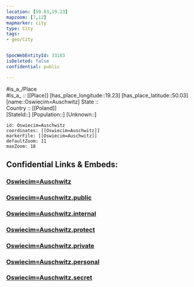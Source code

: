 ```yaml
---
location: [50.03,19.23] 
mapzoom: [7,12] 
mapmarker: city 
type: City
tags:
- geo/City


SpocWebEntityId: 33183
isDeleted: false
confidential: public

---
```

#is_a_/Place  
#is_a_ :: [[Place]] 
[has_place_longitude::19.23] 
[has_place_latitude::50.03] 
[name::Oswiecim=Auschwitz] 
State ::  
Country :: [[Poland]]  
[StateId::] 
[Population::] 
[Unknown::] 


```leaflet
id: Oswiecim=Auschwitz
coordinates: [[Oswiecim=Auschwitz]] 
markerFile: [[Oswiecim=Auschwitz]] 
defaultZoom: 11 
maxZoom: 18
```


## Confidential Links & Embeds: 

### [Oswiecim=Auschwitz](/_Standards/Earth/Continent/Europe/Europe~East/Poland/Provinces~Poland/Lesser_Poland/City/Oswiecim=Auschwitz.md) 

### [Oswiecim=Auschwitz.public](/_public/Earth/Continent/Europe/Europe~East/Poland/Provinces~Poland/Lesser_Poland/City/Oswiecim=Auschwitz.public.md) 

### [Oswiecim=Auschwitz.internal](/_internal/Earth/Continent/Europe/Europe~East/Poland/Provinces~Poland/Lesser_Poland/City/Oswiecim=Auschwitz.internal.md) 

### [Oswiecim=Auschwitz.protect](/_protect/Earth/Continent/Europe/Europe~East/Poland/Provinces~Poland/Lesser_Poland/City/Oswiecim=Auschwitz.protect.md) 

### [Oswiecim=Auschwitz.private](/_private/Earth/Continent/Europe/Europe~East/Poland/Provinces~Poland/Lesser_Poland/City/Oswiecim=Auschwitz.private.md) 

### [Oswiecim=Auschwitz.personal](/_personal/Earth/Continent/Europe/Europe~East/Poland/Provinces~Poland/Lesser_Poland/City/Oswiecim=Auschwitz.personal.md) 

### [Oswiecim=Auschwitz.secret](/_secret/Earth/Continent/Europe/Europe~East/Poland/Provinces~Poland/Lesser_Poland/City/Oswiecim=Auschwitz.secret.md)

